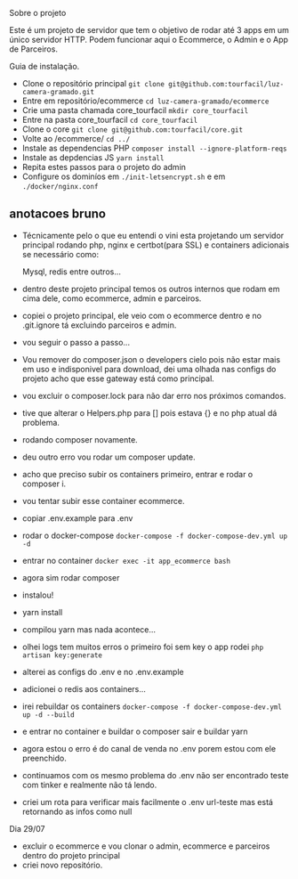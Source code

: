 Sobre o projeto

Este é um projeto de servidor que tem o objetivo de rodar até 3 apps em um único servidor HTTP.
Podem funcionar aqui o Ecommerce, o Admin e o App de Parceiros.

Guia de instalação.

- Clone o repositório principal `git clone git@github.com:tourfacil/luz-camera-gramado.git`
- Entre em repositório/ecommerce `cd luz-camera-gramado/ecommerce `
- Crie uma pasta chamada core_tourfacil `mkdir core_tourfacil`
- Entre na pasta core_tourfacil `cd core_tourfacil`
- Clone o core `git clone git@github.com:tourfacil/core.git`
- Volte ao /ecommerce/ `cd ../`
- Instale as dependencias PHP `composer install --ignore-platform-reqs`
- Instale as depdencias JS `yarn install`
- Repita estes passos para o projeto do admin
- Configure os dominíos em `./init-letsencrypt.sh` e em `./docker/nginx.conf`

## anotacoes bruno 

- Técnicamente pelo o que eu entendi o vini esta projetando um servidor principal rodando php, nginx e certbot(para SSL) e containers adicionais se necessário como:
    
    Mysql, redis entre outros...

- dentro deste projeto principal temos os outros internos que rodam em cima dele, como ecommerce, admin e parceiros.

- copiei o projeto principal, ele veio com o ecommerce dentro e no .git.ignore tá excluindo parceiros e admin.

- vou seguir o passo a passo...
- Vou remover do composer.json o developers cielo pois não estar mais em uso e indisponivel para download, dei uma olhada nas configs do projeto acho que esse gateway está como principal.

- vou excluir o composer.lock para não dar erro nos próximos comandos.
- tive que alterar o Helpers.php para [] pois estava {} e no php atual dá problema.
- rodando composer novamente.
- deu outro erro vou rodar um composer update.
- acho que preciso subir os containers primeiro, entrar e rodar o composer i.
- vou tentar subir esse container ecommerce.
- copiar .env.example para .env
- rodar o docker-compose `docker-compose -f docker-compose-dev.yml up -d`
- entrar no container `docker exec -it app_ecommerce bash`
- agora sim rodar composer 
- instalou!
- yarn install
- compilou yarn mas nada acontece...
- olhei logs tem muitos erros o primeiro foi sem key o app rodei `php artisan key:generate`
- alterei as configs do .env e no .env.example
- adicionei o redis aos containers...
- irei rebuildar os containers `docker-compose -f docker-compose-dev.yml up -d --build`
- e entrar no container e buildar o composer sair e buildar yarn
- agora estou o erro é do canal de venda no .env porem estou com ele preenchido.
- continuamos com os mesmo problema do .env não ser encontrado teste com tinker e realmente não tá lendo.
- criei um rota para verificar mais facilmente o .env url-teste mas está retornando as infos como null

Dia 29/07

- excluir o ecommerce e vou clonar o admin, ecommerce e parceiros dentro do projeto principal
- criei novo repositório.


